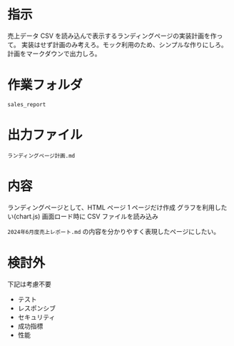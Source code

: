 # 指示

売上データ CSV を読み込んで表示するランディングページの実装計画を作って。
実装はせず計画のみ考えろ。モック利用のため、シンプルな作りにしろ。
計画をマークダウンで出力しろ。

# 作業フォルダ

`sales_report`

# 出力ファイル

`ランディングページ計画.md`

# 内容

ランディングページとして、HTML ページ 1 ページだけ作成
グラフを利用したい(chart.js)
画面ロード時に CSV ファイルを読み込み

`2024年6月度売上レポート.md`
の内容を分かりやすく表現したページにしたい。

# 検討外

下記は考慮不要

- テスト
- レスポンシブ
- セキュリティ
- 成功指標
- 性能
